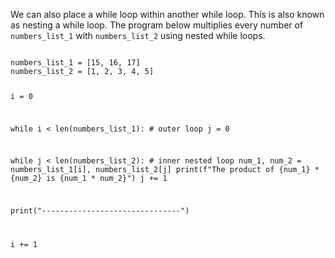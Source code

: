 We can also place a while loop within another while loop. This is also known as nesting a while loop.
The program below multiplies every number of `numbers_list_1` with `numbers_list_2` using nested while loops.

<Editor lang="python">
<code>
numbers_list_1 = [15, 16, 17]
numbers_list_2 = [1, 2, 3, 4, 5]

i = 0

while i < len(numbers_list_1): # outer loop
  j = 0

  while j < len(numbers_list_2): # inner nested loop
    num_1, num_2 = numbers_list_1[i], numbers_list_2[j]
    print(f"The product of {num_1} * {num_2} is {num_1 * num_2}")
    j += 1

  print("-------------------------------")

  i += 1
</code>
</Editor>